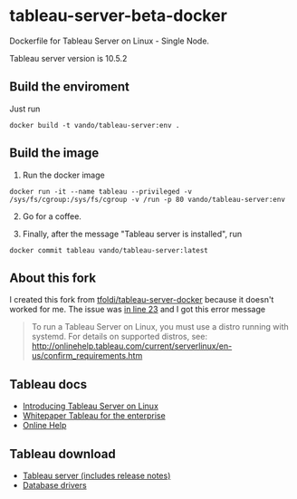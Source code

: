 # tableau-server-beta-docker

Dockerfile for Tableau Server on Linux - Single Node. 

Tableau server version is 10.5.2

## Build the enviroment
   
Just run

```
docker build -t vando/tableau-server:env . 
```
    
## Build the image

1. Run the docker image

```
docker run -it --name tableau --privileged -v /sys/fs/cgroup:/sys/fs/cgroup -v /run -p 80 vando/tableau-server:env
```

2. Go for a coffee.

3. Finally, after the message "Tableau server is installed", run

```
docker commit tableau vando/tableau-server:latest
```

## About this fork

I created this fork from [tfoldi/tableau-server-docker](https://github.com/tfoldi/tableau-server-docker)
because it doesn't worked for me. The issue was [in line 23](https://github.com/tfoldi/tableau-server-docker/blob/master/Dockerfile#L23)
and I got this error message

> To run a Tableau Server on Linux, you must use a distro running with systemd. For details on supported distros, see:
> http://onlinehelp.tableau.com/current/serverlinux/en-us/confirm_requirements.htm

## Tableau docs

- [Introducing Tableau Server on Linux](https://onlinehelp.tableau.com/current/server-linux/en-us/release_notes_linux.htm)
- [Whitepaper Tableau for the enterprise](https://www.tableau.com/sites/default/files/whitepapers/whitepaper_tableau-for-the-enterprise_0.pdf)
- [Online Help](http://onlinehelp.tableau.com/v10.5/pro/desktop/en-us/help.htm)

## Tableau download

- [Tableau server (includes release notes)](https://www.tableau.com/support/releases/server)
- [Database drivers](https://www.tableau.com/support/drivers)
